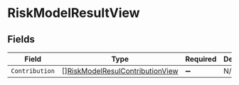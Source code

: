 # RiskModelResultView


## Fields

| Field                                                                                     | Type                                                                                      | Required                                                                                  | Description                                                                               |
| ----------------------------------------------------------------------------------------- | ----------------------------------------------------------------------------------------- | ----------------------------------------------------------------------------------------- | ----------------------------------------------------------------------------------------- |
| `Contribution`                                                                            | [][RiskModelResulContributionView](../../models/shared/riskmodelresulcontributionview.md) | :heavy_minus_sign:                                                                        | N/A                                                                                       |